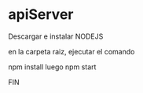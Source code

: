 # apiServer

Descargar e instalar NODEJS

en la carpeta raiz, ejecutar el comando

npm install
luego
npm start

FIN
